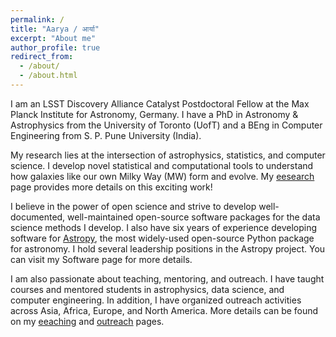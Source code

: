 ```yaml
---
permalink: /
title: "Aarya / आर्या"
excerpt: "About me"
author_profile: true
redirect_from: 
  - /about/
  - /about.html
---
```


I am an LSST Discovery Alliance Catalyst Postdoctoral Fellow at the Max Planck
Institute for Astronomy, Germany. I have a PhD in Astronomy & Astrophysics 
from the University of Toronto (UofT) and a BEng in Computer Engineering 
from S. P. Pune University (India).

My research lies at the intersection of astrophysics, statistics, and computer 
science. I develop novel statistical and computational tools to understand how 
galaxies like our own Milky Way (MW) form and evolve. My 
[eesearch](https://aaryapatil.github.io/research/) page provides more details 
on this exciting work!

I believe in the power of open science and strive to develop well-documented,
well-maintained open-source software packages for the data science methods I
develop. I also have six years of experience developing software for 
[Astropy](https://www.astropy.org/), the most widely-used open-source Python
package for astronomy. I hold several leadership positions in the Astropy
project. You can visit my Software page for more details.

I am also passionate about teaching, mentoring, and outreach. I have taught 
courses and mentored students in astrophysics, data science, and 
computer engineering. In addition, I have organized outreach activities across 
Asia, Africa, Europe, and North America. More details can be found on my 
[eeaching](https://aaryapatil.github.io/teaching/) and
[outreach](https://aaryapatil.github.io/outreach/) pages.